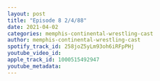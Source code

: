 ```yaml
---
layout: post
title: "Episode 8 2/4/88"
date: 2021-04-02
categories: memphis-continental-wrestling-cast
author: memphis-continental-wrestling-cast
spotify_track_id: 258joZ5yLm93oh6iRFpPHj
youtube_video_id: 
apple_track_id: 1000515492947
youtube_metadata: 
---
```


